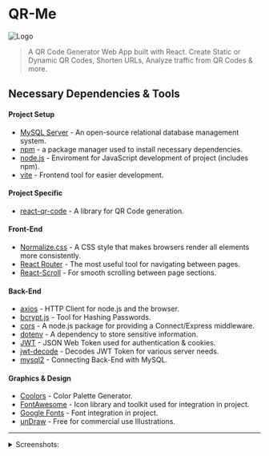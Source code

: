 # QR-Me

![Logo](https://i.ibb.co/gJRyp26/QR-Me-Logo.jpg)


> A QR Code Generator Web App built with React. 
Create Static or Dynamic QR Codes,
Shorten URLs, Analyze traffic from QR Codes & more.


## Necessary Dependencies & Tools

#### Project Setup
- [MySQL Server](https://www.mysql.com/downloads/) - An open-source relational database management system.
- [npm](https://www.npmjs.com/) - a package manager used to install necessary dependencies.
- [node.js](https://nodejs.org/en) - Enviroment for JavaScript development of project (includes npm).
- [vite](https://vitejs.dev/) - Frontend tool for easier development.

#### Project Specific 
- [react-qr-code](https://www.npmjs.com/package/react-qr-code) - A library for QR Code generation.

#### Front-End

- [Normalize.css](https://necolas.github.io/normalize.css/) - A CSS style that makes browsers render all elements more consistently. 
- [React Router](https://reactrouter.com/en/main) - The most useful tool for navigating between pages.
- [React-Scroll](https://www.npmjs.com/package/react-scroll) - For smooth scrolling between page sections.

#### Back-End
- [axios](https://axios-http.com/docs/intro) - HTTP Client for node.js and the browser.
- [bcrypt.js](https://www.npmjs.com/package/bcryptjs) - Tool for Hashing Passwords.
- [cors](https://www.npmjs.com/package/cors) - A node.js package for providing a Connect/Express middleware.
- [dotenv](https://www.npmjs.com/package/dotenv) - A dependency to store sensitive information.
- [JWT](https://jwt.io/) - JSON Web Token used for authentication & cookies.
- [jwt-decode](https://www.npmjs.com/package/jwt-decode) - Decodes JWT Token for various server needs.
- [mysql2](https://www.npmjs.com/package/mysql2) - Connecting Back-End with MySQL.



#### Graphics & Design
- [Coolors](https://coolors.co) - Color Palette Generator.
- [FontAwesome](https://fontawesome.com/) - Icon library and toolkit used for integration in project.
- [Google Fonts](https://fonts.google.com/) - Font integration in project.
- [unDraw](https://undraw.co/search) - Free for commercial use Illustrations.


---

<details>
<Summary> Screenshots: </Summary>

![App Screenshot](https://i.ibb.co/9s9vVjf/Screenshot-QR-Me.png)

![App Screenshot](https://i.ibb.co/0M5bdw1/Screenshot-QR-Me-2.png)

![App Screenshot](https://i.ibb.co/mSDsD8R/Screenshot-QR-Me-3.png)

![App Screenshot](https://i.ibb.co/KbRRX88/Screenshot-QR-Me-4.png)

![App Screenshot](https://i.ibb.co/KbRRX88/Screenshot-QR-Me-4.png)
  </details>


